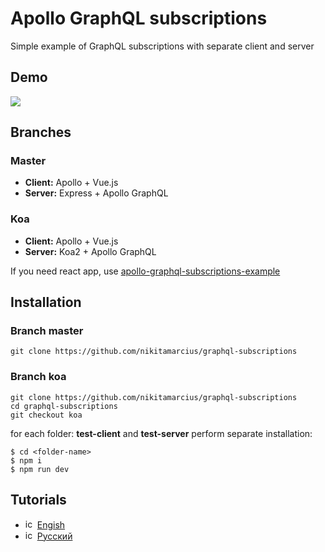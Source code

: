 # Apollo GraphQL subscriptions
Simple example of GraphQL subscriptions with separate client and server

## Demo
![](https://github.com/nikitamarcius/graphql-subscriptions/blob/master/subscriptions.gif)

## Branches

### Master 
* **Client:** Apollo + Vue.js
* **Server:** Express + Apollo GraphQL
### Koa
* **Client:** Apollo + Vue.js
* **Server:** Koa2 + Apollo GraphQL

If you need react app, use [apollo-graphql-subscriptions-example](https://github.com/bmsantos/apollo-graphql-subscriptions-example)

## Installation

### Branch master
```
git clone https://github.com/nikitamarcius/graphql-subscriptions
```

### Branch koa
```
git clone https://github.com/nikitamarcius/graphql-subscriptions
cd graphql-subscriptions
git checkout koa
```

for each folder: **test-client** and **test-server** perform separate installation:

```
$ cd <folder-name>
$ npm i
$ npm run dev
```

## Tutorials 
- <img src="https://cdn-static-1.medium.com/_/fp/icons/favicon-medium.TAS6uQ-Y7kcKgi0xjcYHXw.ico" alt="icon" width="15" height="15"/>  [Engish](https://medium.com/marcius-corp/tutorial-graphql-subscriptions-for-real-time-app-96901e4d8258)
- <img src="https://cdn-static-1.medium.com/_/fp/icons/favicon-medium.TAS6uQ-Y7kcKgi0xjcYHXw.ico" alt="icon" width="15" height="15"/>  [Русский](https://medium.com/marcius-corp/tutorial-graphql-subscriptions-ru-3e75153441e4)
